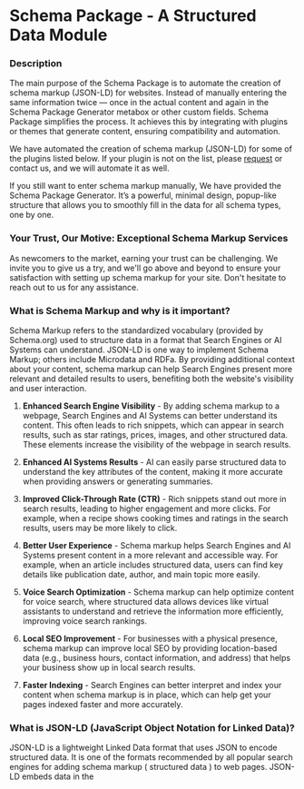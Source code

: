 # Schema Package - A Structured Data Module

### Description

The main purpose of the Schema Package is to automate the creation of schema markup (JSON-LD) for websites. Instead of manually entering the same information twice — once in the actual content and again in the Schema Package Generator metabox or other custom fields. Schema Package simplifies the process. It achieves this by integrating with plugins or themes that generate content, ensuring compatibility and automation.

We have automated the creation of schema markup (JSON-LD) for some of the plugins listed below. If your plugin is not on the list, please [request](https://github.com/amanstacker/schema-package/issues/new) or contact us, and we will automate it as well.

If you still want to enter schema markup manually, We have provided the Schema Package Generator. It’s a powerful, minimal design, popup-like structure that allows you to smoothly fill in the data for all schema types, one by one.


### Your Trust, Our Motive: Exceptional Schema Markup Services

As newcomers to the market, earning your trust can be challenging. We invite you to give us a try, and we'll go above and beyond to ensure your satisfaction with setting up schema markup for your site. Don't hesitate to reach out to us for any assistance.


### What is Schema Markup and why is it important?

Schema Markup refers to the standardized vocabulary (provided by Schema.org) used to structure data in a format that Search Engines or AI Systems can understand. JSON-LD is one way to implement Schema Markup; others include Microdata and RDFa. By providing additional context about your content, schema markup can help Search Engines present more relevant and detailed results to users, benefiting both the website's visibility and user interaction.

1. **Enhanced Search Engine Visibility** - By adding schema markup to a webpage, Search Engines and AI Systems can better understand its content. This often leads to rich snippets, which can appear in search results, such as star ratings, prices, images, and other structured data. These elements increase the visibility of the webpage in search results.

2. **Enhanced AI Systems Results** - AI can easily parse structured data to understand the key attributes of the content, making it more accurate when providing answers or generating summaries.

3. **Improved Click-Through Rate (CTR)** - Rich snippets stand out more in search results, leading to higher engagement and more clicks. For example, when a recipe shows cooking times and ratings in the search results, users may be more likely to click.

4. **Better User Experience** - Schema markup helps Search Engines and AI Systems present content in a more relevant and accessible way. For example, when an article includes structured data, users can find key details like publication date, author, and main topic more easily.

5. **Voice Search Optimization** - Schema markup can help optimize content for voice search, where structured data allows devices like virtual assistants to understand and retrieve the information more efficiently, improving voice search rankings.

6. **Local SEO Improvement** - For businesses with a physical presence, schema markup can improve local SEO by providing location-based data (e.g., business hours, contact information, and address) that helps your business show up in local search results.

7. **Faster Indexing** - Search Engines can better interpret and index your content when schema markup is in place, which can help get your pages indexed faster and more accurately.


### What is JSON-LD (JavaScript Object Notation for Linked Data)?

JSON-LD is a lightweight Linked Data format that uses JSON to encode structured data. It is one of the formats recommended by all popular search engines for adding schema markup ( structured data ) to web pages. JSON-LD embeds data in the <script> tags of an HTML document without affecting the visual appearance of the page.

### Schema Package Key Features

* <strong>Unlimited Schema</strong>: No limitation on schema type selection, Add as much as you want.
* <strong>Singular Schema</strong>: Select different kinds of schema based on your needs globally.
* <strong>Singular Targeting</strong>: Target your selected Singular schema types based on your needs, such as posts, pages, custom post types, taxonomies, etc.
* <strong>Carousel Schema</strong>: Choose various schema types according to your requirements and automate them for detailed JSON-LD views.
* <strong>Carousel Targeting</strong>: Target your selected Carousel schema types based on your needs, such as categories, tags, Product categories, taxonomies, etc.
* <strong>Schema Package Generator</strong>: Select different kinds of schema based on your needs.
* <strong>JSON-LD Format</strong>: Schema Package only supports JSON-LD Format as recommended by most of the Search Engines. Like Google, Bing, Yahoo etc.
* <strong>Manage Conflict</strong>: If two or more schema plugins used on same website. They may confict and throw error in schema validator tool. Using Schema Package keep required schema markup
* <strong>Easy To Use UI</strong>: No need to reload schema package dashboard again and again to complete setup. Its a single page dashboard which is very fast in navigation.
* <strong>Compatibility</strong>: Automate schema markup for the plugins who generate schema related contents. You can find the compatibility list down the order.
* <strong>Fast Help & Support</strong>: If you are unable to find any features related to schema package or found any bug. Please contact us, Schema Package team would try to solve it quickly.


### Schema Package Supported Schema Types

* Article : [schema.org url](https://schema.org/Article)
* BlogPosting : [schema.org url](https://schema.org/BlogPosting)
* NewsArticle : [schema.org url](https://schema.org/NewsArticle)
* TechArticle : [schema.org url](https://schema.org/TechArticle)
* HowTo : [schema.org url](https://schema.org/HowTo)
* FAQPage : [schema.org url](https://schema.org/FAQPage)
* QAPage : [schema.org url](https://schema.org/QAPage)
* Book : [schema.org url](https://schema.org/Book)
* Course : [schema.org url](https://schema.org/Course)
* JobPosting : [schema.org url](https://schema.org/JobPosting)
* LocalBusiness : [schema.org url](https://schema.org/LocalBusiness)
* Event : [schema.org url](https://schema.org/Event)
* Recipe : [schema.org url](https://schema.org/Recipe)
* VideoObject : [schema.org url](https://schema.org/VideoObject)
* SoftwareApplication : [schema.org url](https://schema.org/SoftwareApplication)
* Product : [schema.org url](https://schema.org/Product)
* Service : [schema.org url](https://schema.org/Service)
* BreadcrumbList : [schema.org url](https://schema.org/BreadcrumbList)
* Comment : [schema.org url](https://schema.org/Comment)

### Schema package automation and compatibility with plugins

* WooCommerce : [URL](https://wordpress.org/plugins/woocommerce)
* Simple Job Board : [URL](https://wordpress.org/plugins/simple-job-board/)
* Mooberry Book Manager : [URL](https://wordpress.org/plugins/mooberry-book-manager)
* Brands for WooCommerce : [URL](https://wordpress.org/plugins/brands-for-woocommerce)
* Perfect Brands for WooCommerce : [URL](https://wordpress.org/plugins/perfect-woocommerce-brands)
* Ryviu – Product Reviews for WooCommerce : [URL](https://wordpress.org/plugins/ryviu)
* Customer Reviews for WooCommerce : [URL](https://wordpress.org/plugins/customer-reviews-woocommerce)
* YITH WooCommerce Brands Add-On : [URL](https://wordpress.org/plugins/yith-woocommerce-brands-add-on)
* Ultimate Reviews : [URL](https://wordpress.org/plugins/ultimate-reviews)
* Yotpo: Product & Photo Reviews for WooCommerce : [URL](https://wordpress.org/plugins/yotpo-social-reviews-for-woocommerce)
* Accordion By PickPlugins : [URL](https://wordpress.org/plugins/accordions)
* Quick and Easy FAQs : [URL](https://wordpress.org/plugins/quick-and-easy-faqs/)
* Accordion FAQ : [URL](https://wordpress.org/plugins/responsive-accordion-and-collapse)
* Easy Accordion : [URL](https://wordpress.org/plugins/easy-accordion-free)
* WP responsive FAQ with category plugin : [URL](https://wordpress.org/plugins/sp-faq)
* Arconix FAQ : [URL](https://wordpress.org/plugins/arconix-faq)
* kk Star Ratings : [URL](https://wordpress.org/plugins/kk-star-ratings/)
* WooCommerce Event Manager : [URL](https://wordpress.org/plugins/mage-eventpress/)
* WP Event Manager : [URL](https://wordpress.org/plugins/wp-event-manager/)
* WP-PostRatings : [URL](https://wordpress.org/plugins/wp-postratings/)
* Rank Math : [URL](https://wordpress.org/plugins/seo-by-rank-math/)
* Yoast Seo : [URL](https://wordpress.org/plugins/wordpress-seo/)
* The SEO Framework : [URL](https://wordpress.org/plugins/autodescription/)
* Squirrly SEO : [URL](https://wordpress.org/plugins/squirrly-seo/)
* SmartCrawl Seo : [URL](https://wordpress.org/plugins/smartcrawl-seo/)
* SEOPress : [URL](https://wordpress.org/plugins/wp-seopress/)


### Notes

The Schema package is a tool for adding schema markup to websites according to search engine guidelines and validating it using tools recommended by search engines. It does not guarantee that your content will appear in search engine results as you desire. It entirely depends on the search engines.

Here are some schema and structured data markup validator tools that can help you validate and troubleshoot your markup:

#### 1. [Google Rich Results Test](https://search.google.com/test/rich-results)

The "Google Rich Results Test" does not validate all types of schema.org markup. It is primarily designed to test the types of schema markup that can generate rich results in Google search, such as Product, Recipe, Event, FAQ and others related to search features.

While it can validate whether your structured data is correctly implemented for rich results, it doesn't support every schema.org type. For example, it may not check more general types like Service, Organization, or CreativeWork, unless they are directly relevant to a rich result display.


#### 2. [Schema Markup Validator](https://validator.schema.org/)

The "Schema Markup Validator" by Google validates all schema.org types, not just those that are eligible for rich results. This tool checks whether your structured data is correctly implemented according to the schema.org specifications, regardless of whether the type is eligible for rich results.


### Report Bug or Contribute fix

Encounter an issue with Schema Package? or wanted to contribute. Kindly visit Schema Package repository on [GitHub](https://github.com/amanstacker/schema-package). Please be aware that GitHub is not a support forum, but rather a streamlined platform for effectively addressing and solving problems.


### Support Center

We currently don't have an official website for the Schema Package, but you can reach out to us through the Schema Package dashboard.

Go To - Schema Package -> Settings -> Help & Support.

### Installation

1. Upload the plugin files to the `/wp-content/plugins/` directory.
2. Activate the plugin through the 'Plugins' menu in WordPress.


### Project Development Setup Guide

This guide will walk you through setting up Schema Package react part and running it locally.


#### 1. Prerequisites

Before you begin, ensure that you have the following installed:

- **PHP** (version 5.6.20 or higher recommended)
- **MySQL** or **MariaDB** (for the database)
- **WordPress** (latest stable version)
- **Git** (for version control)
- **Node.js** (LTS version) - [Download Node.js](https://nodejs.org/)
- **npm** (comes with Node.js) or **yarn** (alternative package manager)


#### 2. Clone the Repository

First, clone the repository to your local machine:


   git clone https://github.com/amanstacker/schema-package.git  
   cd schema-package/admin/assets/react

#### 3. Set Up a Local WordPress Installation

- If you don't already have a local WordPress environment, you can set up one using tools like [XAMPP](https://www.apachefriends.org/), or [WAMP](https://www.wampserver.com/).

- Download and install WordPress into your local environment.
- Create a new WordPress site (e.g., your-plugin-site.local).
- Install and activate the plugin by copying the plugin directory (e.g., schema-package) into the /wp-content/plugins/ directory of your WordPress installation.

#### 4. Install Dependencies   

1. **Using npm**
   - npm install

2. **Using yarn**
   - yarn install

#### 5. Start the Development Server   

1. **Using npm**
   - npm run watch

2. **Using yarn**
   - yarn run watch

#### 6. Make Changes and Develop

You can now start modifying the project files.


### WordPress REST API

The Schema Package uses the WordPress REST API to power its single-page application dashboard. If you’re unable to access the Schema Package dashboard, it’s likely that your site is blocking the REST API, or another plugin has restricted access. Please ensure the WordPress REST API is enabled for the Schema Package to function properly.

### External Services

Schema Package uses the following external services:

#### 1. Ryviu API

Schema Package connects to Ryviu API to fetch product reviews. Its needed to generate Reviews schema markup for WooCommerce product.

It sends the user's site url when Ryviu option is enabled inside automation metabox and "Ryviu – Product Reviews for WooCommerce" plugin is active.
This service is provided by "Ryviu": [terms of use](https://www.ryviu.com/terms-and-conditions), [privacy policy](https://www.ryviu.com/privacy-policy).


#### 2. YouTube API

Schema Package connects to YouTube API to get video details. Its needed to generate VideoObject schema markup.

It sends youtube video url from posts when VideoObject schema is selected.
This service is provided by "YouTube Inc": [terms of use](https://www.youtube.com/t/terms), [privacy policy](https://www.youtube.com/about/policies/).


#### 3. Google API

Schema Package connects to Google API to get video details. Its needed to generate VideoObject schema markup.

It sends youtube video vid got from youtube api, api key and part ( 'contentDetails, snippet, statistics' ) when VideoObject schema is selected.
This service is provided by "Google Inc": [terms of use](https://developers.google.com/terms), [privacy policy](https://developers.google.com/terms/api-services-user-data-policy).

#### 4. Yotpo API

Schema Package connects to Yotpo API to fetch product reviews. Its needed to generate Reviews schema markup for WooCommerce product.

It sends product id, api key when Yotpo option is enabled inside automation metabox and "Yotpo: Product & Photo Reviews for WooCommerce" plugin is active. API gets store url and api key from Yotpo settings option
This service is provided by "Yotpo": [terms of use](https://www.yotpo.com/terms-of-service/), [privacy policy](https://www.yotpo.com/privacy-policy/).


#### 5. Gravatar API

Schema Package connects to Gravatar API to validate author avatar.

It sends the author's email in hashkey. Validate the author's avatar which included in schema markup.
This service is provided by "Gravatar": [terms of use](https://wordpress.com/tos/), [privacy policy](https://automattic.com/privacy/).


#### 6. YouTube Image 

Schema Package connects to YouTube Image to get video thumbnail.

It sends youtube video vid got from youtube api when VideoObject schema is selected.
This service is provided by "YouTube Inc": [terms of use](https://www.youtube.com/t/terms), [privacy policy](https://www.youtube.com/about/policies/).


### Credits

Schema Package uses the following third-party libraries:


1. **React** - A JavaScript library for building user interfaces
   - Link: https://github.com/reactjs/react.dev
   - License: MIT

2. **Babel** - A JavaScript compiler
   - Link: https://babeljs.io/
   - License: MIT

3. **Webpack** - A module bundler for JavaScript applications
   - Link: https://webpack.js.org/
   - License: MIT

4. **Semantic UI** - A fast, small, and feature-rich JavaScript and CSS library.
   - Link: http://github.com/semantic-org/semantic-ui/
   - License: MIT

5. **React Router** - Declarative routing for React
   - Link: https://github.com/remix-run/react-router
   - License: MIT

6. **Query String** - Parse and stringify URL query strings
   - Link: https://github.com/sindresorhus/query-string
   - License: MIT

7. **Aqua-Resizer** - Resize WordPress images on the fly, PHP library
    - Link: https://github.com/sy4mil/Aqua-Resizer/
    - License: Dual MIT and GPL